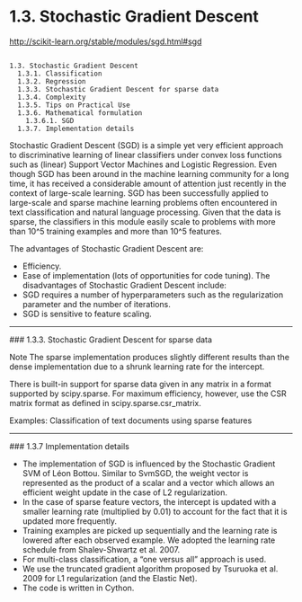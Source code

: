 1.3. Stochastic Gradient Descent
======================================
http://scikit-learn.org/stable/modules/sgd.html#sgd

<pre><code>
1.3. Stochastic Gradient Descent
  1.3.1. Classification
  1.3.2. Regression
  1.3.3. Stochastic Gradient Descent for sparse data
  1.3.4. Complexity
  1.3.5. Tips on Practical Use
  1.3.6. Mathematical formulation
    1.3.6.1. SGD
  1.3.7. Implementation details
</code></pre>

Stochastic Gradient Descent (SGD) is a simple yet very efficient approach to discriminative learning of linear classifiers under convex loss functions such as (linear) Support Vector Machines and Logistic Regression. Even though SGD has been around in the machine learning community for a long time, it has received a considerable amount of attention just recently in the context of large-scale learning.
SGD has been successfully applied to large-scale and sparse machine learning problems often encountered in text classification and natural language processing. Given that the data is sparse, the classifiers in this module easily scale to problems with more than 10^5 training examples and more than 10^5 features.

The advantages of Stochastic Gradient Descent are:
- Efficiency.
- Ease of implementation (lots of opportunities for code tuning).
The disadvantages of Stochastic Gradient Descent include:
- SGD requires a number of hyperparameters such as the regularization parameter and the number of iterations.
- SGD is sensitive to feature scaling.


<hr>
### 1.3.3. Stochastic Gradient Descent for sparse data

Note The sparse implementation produces slightly different results than the dense implementation due to a shrunk learning rate for the intercept.

There is built-in support for sparse data given in any matrix in a format supported by scipy.sparse. For maximum efficiency, however, use the CSR matrix format as defined in scipy.sparse.csr_matrix.

Examples:
Classification of text documents using sparse features

<hr>
### 1.3.7 Implementation details

- The implementation of SGD is influenced by the Stochastic Gradient SVM of Léon Bottou. Similar to SvmSGD, the weight vector is represented as the product of a scalar and a vector which allows an efficient weight update in the case of L2 regularization. 
- In the case of sparse feature vectors, the intercept is updated with a smaller learning rate (multiplied by 0.01) to account for the fact that it is updated more frequently. 
- Training examples are picked up sequentially and the learning rate is lowered after each observed example. We adopted the learning rate schedule from Shalev-Shwartz et al. 2007. 
- For multi-class classification, a “one versus all” approach is used. 
- We use the truncated gradient algorithm proposed by Tsuruoka et al. 2009 for L1 regularization (and the Elastic Net). 
- The code is written in Cython.
